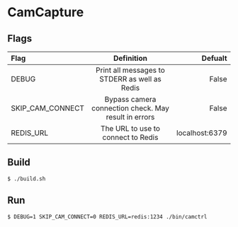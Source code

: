 # CamCapture

## Flags

| **Flag**          |  **Definition**                                       |      **Defualt** |
|:------------------|:-----------------------------------------------------:|-----------------:|
| DEBUG             | Print all messages to STDERR as well as Redis         |   False          |
| SKIP_CAM_CONNECT  |  Bypass camera connection check. May result in errors |   False          |
| REDIS_URL         | The URL to use to connect to Redis                    |   localhost:6379 |

## Build

`$ ./build.sh`

## Run
`$ DEBUG=1 SKIP_CAM_CONNECT=0 REDIS_URL=redis:1234 ./bin/camctrl`